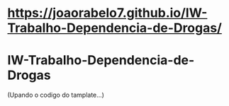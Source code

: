 # https://joaorabelo7.github.io/IW-Trabalho-Dependencia-de-Drogas/



# IW-Trabalho-Dependencia-de-Drogas


(Upando o codigo do tamplate...)
